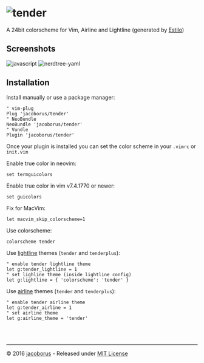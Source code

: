 ![tender](https://cloud.githubusercontent.com/assets/829859/18413534/f7cb472c-77aa-11e6-86bf-9c790aadd2df.png)
==============================================================================================================

A 24bit colorscheme for Vim, Airline and Lightline (generated by [Estilo](http://estilo.jacoborus.codes))


## Screenshots

![javascript](https://cloud.githubusercontent.com/assets/829859/18417365/7780885a-782e-11e6-8e88-150cfc70e35b.png)
![nerdtree-yaml](https://cloud.githubusercontent.com/assets/829859/18417875/4b3e382e-783c-11e6-94ea-afb9bf0d68f2.png)


## Installation

Install manually or use a package manager:

```viml
" vim-plug
Plug 'jacoborus/tender'
" NeoBundle
NeoBundle 'jacoborus/tender'
" Vundle
Plugin 'jacoborus/tender'
```

Once your plugin is installed you can set the color scheme in your `.vimrc` or `init.vim`

Enable true color in neovim:

```viml
set termguicolors
```

Enable true color in vim v7.4.1770 or newer:

```viml
set guicolors
```

Fix for MacVim:

```viml
let macvim_skip_colorscheme=1
```

Use colorscheme:

```viml
colorscheme tender
```

Use [lightline](https://github.com/itchyny/lightline.vim) themes (`tender` and `tenderplus`):

```viml
" enable tender lightline theme
let g:tender_lightline = 1
" set lighline theme (inside lightline config)
let g:lightline = { 'colorscheme': 'tender' }
```

Use [airline](https://github.com/vim-airline/vim-airline) themes (`tender` and `tenderplus`):

```viml
" enable tender airline theme
let g:tender_airline = 1
" set airline theme
let g:airline_theme = 'tender'
```


<br><br>

---

© 2016 [jacoborus](http://jacoborus.codes) - Released under [MIT License](https://raw.github.com/jacoborus/nanobar/master/LICENSE)

